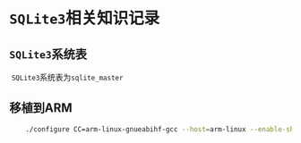 # `SQLite3`相关知识记录



## `SQLite3`系统表

​	`SQLite3`系统表为`sqlite_master`

## 移植到ARM

```bash
	./configure CC=arm-linux-gnueabihf-gcc --host=arm-linux --enable-shared=no --enable-static=yes --prefix=/home/floyd/soft/sqlite-autoconf-3400000/install/
```
